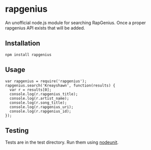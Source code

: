 # rapgenius

An unofficial node.js module for searching RapGenius. Once a proper rapgenius API exists that will be added.

## Installation

    npm install rapgenius

## Usage

    var rapgenius = require('rapgenius');
    rapgenius.search('Kreayshawn', function(results) {
      var r = results[0];
      console.log(r.rapgenius_title);
      console.log(r.artist_name);
      console.log(r.song_title);
      console.log(r.rapgenius_uri);
      console.log(r.rapgenius_id);
    });

## Testing

Tests are in the test directory. Run them using [nodeunit](https://github.com/caolan/nodeunit).
